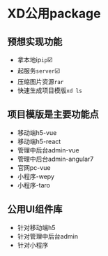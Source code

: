 # XD公用package
## 预想实现功能
- 拿本地ip`ip`☑️
- 起服务`server`☑️
- 压缩图片资源`rar`
- 快速生成项目模版`xd ls`

## 项目模版是主要功能点
- 移动端h5-vue
- 移动端h5-react
- 管理中后台admin-vue
- 管理中后台admin-angular7
- 官网pc-vue
- 小程序-wepy
- 小程序-taro

## 公用UI组件库
- 针对移动端h5
- 针对管理中后台admin
- 针对小程序